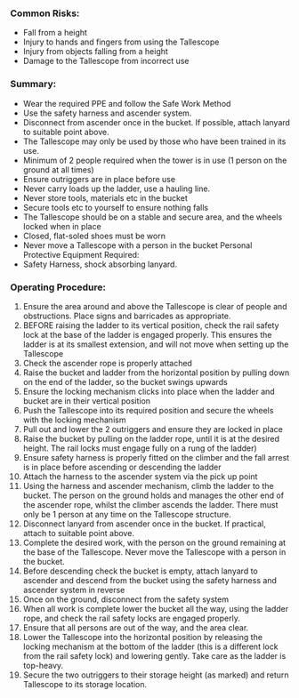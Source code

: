 ### Common Risks:
- Fall from a height
- Injury to hands and fingers from using the Tallescope
- Injury from objects falling from a height
- Damage to the Tallescope from incorrect use 

### Summary:
- Wear the required PPE and follow the Safe Work Method
- Use the safety harness and ascender system.
- Disconnect from ascender once in the bucket. If possible, attach lanyard to suitable point above.
- The Tallescope may only be used by those who have been trained in its use.
- Minimum of 2 people required when the tower is in use (1 person on the ground at all times)
- Ensure outriggers are in place before use
- Never carry loads up the ladder, use a hauling line.
- Never store tools, materials etc in the bucket
- Secure tools etc to yourself to ensure nothing falls
- The Tallescope should be on a stable and secure area, and the wheels locked when in place
- Closed, flat-soled shoes must be worn
- Never move a Tallescope with a person in the bucket Personal Protective Equipment Required:
- Safety Harness, shock absorbing lanyard.

### Operating Procedure:
1. Ensure the area around and above the Tallescope is clear of people and obstructions. Place signs and barricades as appropriate.
2. BEFORE raising the ladder to its vertical position, check the rail safety lock at the base of the ladder is engaged properly. This ensures the ladder is at its smallest extension, and will not move when setting up the Tallescope
3. Check the ascender rope is properly attached
4. Raise the bucket and ladder from the horizontal position by pulling down on the end of the ladder, so the bucket swings upwards
5. Ensure the locking mechanism clicks into place when the ladder and bucket are in their vertical position
6. Push the Tallescope into its required position and secure the wheels with the locking mechanism
7. Pull out and lower the 2 outriggers and ensure they are locked in place
8. Raise the bucket by pulling on the ladder rope, until it is at the desired height. The rail locks must engage fully on a rung of the ladder)
9. Ensure safety harness is properly fitted on the climber and the fall arrest is in place before ascending or descending the ladder
10. Attach the harness to the ascender system via the pick up point
11. Using the harness and ascender mechanism, climb the ladder to the bucket. The person on the ground holds and manages the other end of the ascender rope, whilst the climber ascends the ladder. There must only be 1 person at any time on the Tallescope structure.
12. Disconnect lanyard from ascender once in the bucket. If practical, attach to suitable point above.
13. Complete the desired work, with the person on the ground remaining at the base of the Tallescope. Never move the Tallescope with a person in the bucket.
14. Before descending check the bucket is empty, attach lanyard to ascender and descend from the bucket using the safety harness and ascender system in reverse
15. Once on the ground, disconnect from the safety system
16. When all work is complete lower the bucket all the way, using the ladder rope, and check the rail safety locks are engaged properly.
17. Ensure that all persons are out of the way, and the area clear.
18. Lower the Tallescope into the horizontal position by releasing the locking mechanism at the bottom of the ladder (this is a different lock from the rail safety lock) and lowering gently. Take care as the ladder is top-heavy.
19. Secure the two outriggers to their storage height (as marked) and return Tallescope to its storage location.